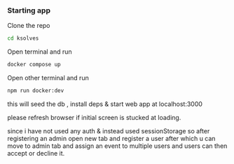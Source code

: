 ### Starting app

Clone the repo

```sh
cd ksolves
```

Open terminal and run

```sh
docker compose up
```

Open other terminal and run

```sh
npm run docker:dev
```

this will seed the db , install deps & start web app at localhost:3000

please refresh browser if initial screen is stucked at loading.

since i have not used any auth & instead used sessionStorage so after registering an admin open new tab and register a user after which u can move to admin tab and assign an event to multiple users and users can then accept or decline it.
